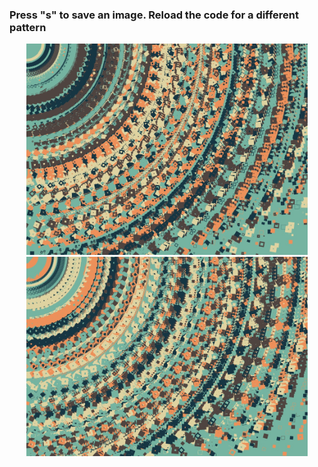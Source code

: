 <h3>Press "<b>s</b>" to save an image. Reload the code for a different pattern</h3>
<p align="center">
	<img src="https://github.com/krismadden/ABC-Always-Be-Coding/blob/master/2019/2019:03/2019:03:05/pattern01.jpg?raw=true" width="450" alt="feb 28 2019 image of sketch">
  <br>
  <img src="https://github.com/krismadden/ABC-Always-Be-Coding/blob/master/2019/2019:03/2019:03:05/pattern02.jpg?raw=true" width="450" alt="feb 28 2019 image of sketch">
  <br>
</p>